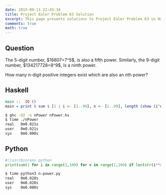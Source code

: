 ```yaml
---
date: 2015-09-11 22:43:34
title: Project Euler Problem 63 Solution
excerpt: This page presents solutions to Project Euler Problem 63 in Haskell and Python.
comments: true
math: true
---
```



## Question

<p>
The 5-digit number, $16807=7^5$, is also a fifth power. Similarly, the 9-digit number, $134217728=8^9$, is a ninth power.
</p>

<p>
How many n-digit positive integers exist which are also an nth power?
</p>






## Haskell

```haskell
main ::  IO ()
main = print $ sum $ [1 | i <- [1..99], n <- [1..99], length (show (i^n)) == n]
```


```bash
$ ghc -O2 -o nPower nPower.hs
$ time ./nPower
real   0m0.021s
user   0m0.021s
sys    0m0.000s
```



## Python

```python
#!/usr/bin/env python
print(sum(1 for i in range(1,100) for x in range(1,100) if len(str(i**x)) == x))
```


```bash
$ time python3 n-power.py
real   0m0.028s
user   0m0.028s
sys    0m0.000s
```


